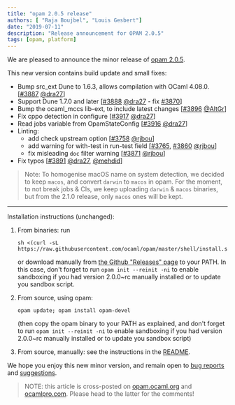 ```yaml
---
title: "opam 2.0.5 release"
authors: [ "Raja Boujbel", "Louis Gesbert"]
date: "2019-07-11"
description: "Release announcement for OPAM 2.0.5"
tags: [opam, platform]
---
```


We are pleased to announce the minor release of [opam 2.0.5](https://github.com/ocaml/opam/releases/tag/2.0.5).

This new version contains build update and small fixes:
* Bump src_ext Dune to 1.6.3, allows compilation with OCaml 4.08.0. [[#3887](https://github.com/ocaml/opam/pull/3887) [@dra27](https://github.com/dra27)]
* Support Dune 1.7.0 and later [[#3888](https://github.com/ocaml/opam/pull/3888) [@dra27](https://github.com/dra27) - fix [#3870](https://github.com/ocaml/opam/issues/3870)]
* Bump the ocaml_mccs lib-ext, to include latest changes [[#3896](https://github.com/ocaml/opam/pull/3896) [@AltGr](https://github.com/AltGr)]
* Fix cppo detection in configure [[#3917](https://github.com/ocaml/opam/pull/3917) [@dra27](https://github.com/dra27)]
* Read jobs variable from OpamStateConfig [[#3916](https://github.com/ocaml/opam/pull/3916) [@dra27](https://github.com/dra27)]
* Linting:
  * add check upstream option [[#3758](https://github.com/ocaml/opam/pull/3758) [@rjbou](https://github.com/rjbou)]
  * add warning for with-test in run-test field [[#3765](https://github.com/ocaml/opam/pull/3765), [#3860](https://github.com/ocaml/opam/pull/3860) [@rjbou](https://github.com/rjbou)]
  * fix misleading `doc` filter warning [[#3871](https://github.com/ocaml/opam/pull/3871) [@rjbou](https://github.com/rjbou)]
* Fix typos [[#3891](https://github.com/ocaml/opam/pull/3891) [@dra27](https://github.com/dra27), [@mehdid](https://github.com/mehdid)]

> Note: To homogenise macOS name on system detection, we decided to keep `macos`, and convert `darwin` to `macos` in opam. For the moment, to not break jobs & CIs, we keep uploading `darwin` & `macos` binaries, but from the 2.1.0 release, only `macos` ones will be kept.

---

Installation instructions (unchanged):

1. From binaries: run

    ```
    sh <(curl -sL https://raw.githubusercontent.com/ocaml/opam/master/shell/install.sh)
    ```

    or download manually from [the Github "Releases" page](https://github.com/ocaml/opam/releases/tag/2.0.5) to your PATH. In this case, don't forget to run `opam init --reinit -ni` to enable sandboxing if you had version 2.0.0~rc manually installed or to update you sandbox script.

2. From source, using opam:

    ```
    opam update; opam install opam-devel
    ```

   (then copy the opam binary to your PATH as explained, and don't forget to run `opam init --reinit -ni` to enable sandboxing if you had version 2.0.0~rc manually installed or to update you sandbox script)

3. From source, manually: see the instructions in the [README](https://github.com/ocaml/opam/tree/2.0.5#compiling-this-repo).

We hope you enjoy this new minor version, and remain open to [bug reports](https://github.com/ocaml/opam/issues) and [suggestions](https://github.com/ocaml/opam/issues).

> NOTE: this article is cross-posted on [opam.ocaml.org](https://opam.ocaml.org/blog/) and [ocamlpro.com](http://www.ocamlpro.com/category/blog/). Please head to the latter for the comments!
